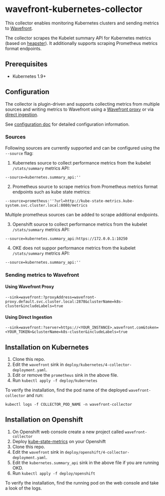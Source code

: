 # wavefront-kubernetes-collector

This collector enables monitoring Kubernetes clusters and sending metrics to [Wavefront](https://www.wavefront.com).

The collector scrapes the Kubelet summary API for Kubernetes metrics (based on [heapster](https://github.com/wavefronthq/wavefront-kubernetes-collector/tree/master/docs/heapster.md)). It additionally supports scraping Prometheus metrics format endpoints.

## Prerequisites
- Kubernetes 1.9+

## Configuration

The collector is plugin-driven and supports collecting metrics from multiple sources and writing metrics to Wavefront using a [Wavefront proxy](https://docs.wavefront.com/proxies.html) or via [direct ingestion](https://docs.wavefront.com/direct_ingestion.html).

See [configuration doc](https://github.com/wavefronthq/wavefront-kubernetes-collector/tree/master/docs/configuration.md) for detailed configuration information.

### Sources

Following sources are currently supported and can be configured using the `--source` flag:

1. Kubernetes source to collect performance metrics from the kubelet `/stats/summary` metrics API:
```
--source=kubernetes.summary_api:''
```
2. Prometheus source to scrape metrics from Prometheus metrics format endpoints such as kube state metrics:
```
--source=prometheus:''?url=http://kube-state-metrics.kube-system.svc.cluster.local:8080/metrics
```
Multiple prometheus sources can be added to scrape additional endpoints.

3. Openshift source to collect performance metrics from the kubelet `/stats/summary` metrics API:
```
--source=kubernetes.summary_api:https://172.0.0.1:10250
```
4. OKE does not suppor performance metrics from the kubelet `/stats/summary` metrics API:
```
--source=kubernetes.summary_api:''
```


### Sending metrics to Wavefront

#### Using Wavefront Proxy

```
--sink=wavefront:?proxyAddress=wavefront-proxy.default.svc.cluster.local:2878&clusterName=k8s-cluster&includeLabels=true
```

#### Using Direct Ingestion
```
--sink=wavefront:?server=https://<YOUR_INSTANCE>.wavefront.com&token=<YOUR_TOKEN>&clusterName=k8s-cluster&includeLabels=true
```

## Installation on Kubernetes

1. Clone this repo.
2. Edit the `wavefront` sink in `deploy/kubernetes/4-collector-deployment.yaml`.
3. Edit or remove the `prometheus` sink in the above file.
4. Run `kubectl apply -f deploy/kubernetes`

To verify the installation, find the pod name of the deployed `wavefront-collector` and run:

```
kubectl logs -f COLLECTOR_POD_NAME -n wavefront-collector
```

## Installation on Openshift

1. On Openshift web console create a new project called `wavefront-collector`
1. Deploy [kube-state-metrics](https://github.com/kubernetes/kube-state-metrics) on your Openshift
1. Clone this repo.
1. Edit the `wavefront` sink in `deploy/openshift/4-collector-deployment.yaml`.
1. Edit the `kubernetes.summary_api` sink in the above file if you are running OKD.
1. Run `kubectl apply -f deploy/openshift`

To verify the installation, find the running pod on the web console and take a look of the logs.
